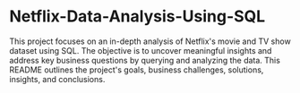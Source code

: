 # Netflix-Data-Analysis-Using-SQL
This project focuses on an in-depth analysis of Netflix's movie and TV show dataset using SQL. The objective is to uncover meaningful insights and address key business questions by querying and analyzing the data. This README outlines the project's goals, business challenges, solutions, insights, and conclusions.
